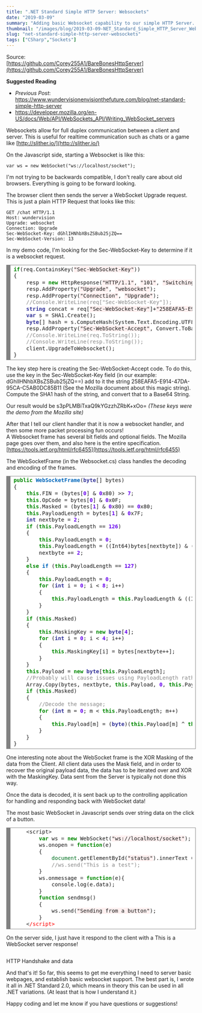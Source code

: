 ```yaml
---
title: ".NET Standard Simple HTTP Server: Websockets"
date: "2019-03-09"
summary: "Adding basic Websocket capability to our simple HTTP Server.."
thumbnail: "/images/blog/2019-03-09-NET_Standard_Simple_HTTP_Server_Websockets.jpg"
slug: "net-standard-simple-http-server-websockets"
tags: ["CSharp","Sockets"]
---
```

Source:  
[https://github.com/Corey255A1/BareBonesHttpServer](https://github.com/Corey255A1/BareBonesHttpServer) 
 
**Suggested Reading**

 * *Previous Post*: https://www.wundervisionenvisionthefuture.com/blog/net-standard-simple-http-server 
 * https://developer.mozilla.org/en-US/docs/Web/API/WebSockets_API/Writing_WebSocket_servers  
 
Websockets allow for full duplex communication between a client and server. This is useful for realtime communication such as chats or a game like [http://slither.io/](http://slither.io/)

On the Javascript side, starting a Websocket is like this:  

    var ws = new WebSocket("ws://localhost/socket");

I'm not trying to be backwards compatible, I don't really care about old browsers. Everything is going to be forward looking.

The browser client then sends the server a WebSocket Upgrade request. This is just a plain HTTP Request that looks like this: 

    GET /chat HTTP/1.1  
    Host: wundervision  
    Upgrade: websocket  
    Connection: Upgrade  
    Sec-WebSocket-Key: dGhlIHNhbXBsZSBub25jZQ==  
    Sec-WebSocket-Version: 13  

In my demo code, I'm looking for the Sec-WebSocket-Key to determine if it is a websocket request. 

<div style="background: #ffffff; overflow:auto;width:auto;border:solid gray;border-width:.1em .1em .1em .8em;padding:.2em .6em;"><pre style="margin: 0; line-height: 125%"><span style="color: #008800; font-weight: bold">if</span>(req.ContainsKey(<span style="background-color: #fff0f0">"Sec-WebSocket-Key"</span>))
{
    resp = <span style="color: #008800; font-weight: bold">new</span> HttpResponse(<span style="background-color: #fff0f0">"HTTP/1.1"</span>, <span style="background-color: #fff0f0">"101"</span>, <span style="background-color: #fff0f0">"Switching Protocols"</span>);
    resp.AddProperty(<span style="background-color: #fff0f0">"Upgrade"</span>, <span style="background-color: #fff0f0">"websocket"</span>);
    resp.AddProperty(<span style="background-color: #fff0f0">"Connection"</span>, <span style="background-color: #fff0f0">"Upgrade"</span>);
    <span style="color: #888888">//Console.WriteLine(req["Sec-WebSocket-Key"]);</span>
    <span style="color: #333399; font-weight: bold">string</span> concat = req[<span style="background-color: #fff0f0">"Sec-WebSocket-Key"</span>]+<span style="background-color: #fff0f0">"258EAFA5-E914-47DA-95CA-C5AB0DC85B11"</span>;
    <span style="color: #333399; font-weight: bold">var</span> s = SHA1.Create();
    <span style="color: #333399; font-weight: bold">byte</span>[] hash = s.ComputeHash(System.Text.Encoding.UTF8.GetBytes(concat));
    resp.AddProperty(<span style="background-color: #fff0f0">"Sec-WebSocket-Accept"</span>, Convert.ToBase64String(hash));
    <span style="color: #888888">//Console.WriteLine(req.ToString());</span>
    <span style="color: #888888">//Console.WriteLine(resp.ToString());</span>
    client.UpgradeToWebsocket();
}
</pre></div>

The key step here is creating the Sec-WebSocket-Accept code. To do this, use the key in the Sec-WebSocket-Key field (in our example: dGhlIHNhbXBsZSBub25jZQ==) add to it the string 258EAFA5-E914-47DA-95CA-C5AB0DC85B11 (See the Mozilla document about this magic string). Compute the SHA1 hash of the string, and convert that to a Base64 String. 

Our result would be s3pPLMBiTxaQ9kYGzzhZRbK+xOo= *(These keys were the demo from the Mozilla site)*  

After that I tell our client handler that it is now a websocket handler, and then some more packet processing fun occurs!  
A Websocket frame has several bit fields and optional fields. The Mozilla page goes over them, and also here is the entire specification. [https://tools.ietf.org/html/rfc6455](https://tools.ietf.org/html/rfc6455)

The WebSocketFrame (in the Websocket.cs) class handles the decoding and encoding of the frames. 

<div style="background: #ffffff; overflow:auto;width:auto;border:solid gray;border-width:.1em .1em .1em .8em;padding:.2em .6em;"><pre style="margin: 0; line-height: 125%"><span style="color: #008800; font-weight: bold">public</span> <span style="color: #0066BB; font-weight: bold">WebSocketFrame</span>(<span style="color: #333399; font-weight: bold">byte</span>[] bytes)
{
    <span style="color: #008800; font-weight: bold">this</span>.FIN = (bytes[<span style="color: #6600EE; font-weight: bold">0</span>] &amp; <span style="color: #6600EE; font-weight: bold">0</span>x80) &gt;&gt; <span style="color: #6600EE; font-weight: bold">7</span>;
    <span style="color: #008800; font-weight: bold">this</span>.OpCode = bytes[<span style="color: #6600EE; font-weight: bold">0</span>] &amp; <span style="color: #6600EE; font-weight: bold">0</span>x0F;
    <span style="color: #008800; font-weight: bold">this</span>.Masked = (bytes[<span style="color: #6600EE; font-weight: bold">1</span>] &amp; <span style="color: #6600EE; font-weight: bold">0</span>x80) == <span style="color: #6600EE; font-weight: bold">0</span>x80;
    <span style="color: #008800; font-weight: bold">this</span>.PayloadLength = bytes[<span style="color: #6600EE; font-weight: bold">1</span>] &amp; <span style="color: #6600EE; font-weight: bold">0</span>x7F;
    <span style="color: #333399; font-weight: bold">int</span> nextbyte = <span style="color: #6600EE; font-weight: bold">2</span>;
    <span style="color: #008800; font-weight: bold">if</span> (<span style="color: #008800; font-weight: bold">this</span>.PayloadLength == <span style="color: #6600EE; font-weight: bold">126</span>)
    {
        <span style="color: #008800; font-weight: bold">this</span>.PayloadLength = <span style="color: #6600EE; font-weight: bold">0</span>;
        <span style="color: #008800; font-weight: bold">this</span>.PayloadLength = ((Int64)bytes[nextbyte]) &amp; ((Int64)bytes[nextbyte + <span style="color: #6600EE; font-weight: bold">1</span>]) &lt;&lt; <span style="color: #6600EE; font-weight: bold">8</span>;
        nextbyte += <span style="color: #6600EE; font-weight: bold">2</span>;
    }
    <span style="color: #008800; font-weight: bold">else</span> <span style="color: #0066BB; font-weight: bold">if</span> (<span style="color: #008800; font-weight: bold">this</span>.PayloadLength == <span style="color: #6600EE; font-weight: bold">127</span>)
    {
        <span style="color: #008800; font-weight: bold">this</span>.PayloadLength = <span style="color: #6600EE; font-weight: bold">0</span>;
        <span style="color: #008800; font-weight: bold">for</span> (<span style="color: #333399; font-weight: bold">int</span> i = <span style="color: #6600EE; font-weight: bold">0</span>; i &lt; <span style="color: #6600EE; font-weight: bold">8</span>; i++)
        {
            <span style="color: #008800; font-weight: bold">this</span>.PayloadLength = <span style="color: #008800; font-weight: bold">this</span>.PayloadLength &amp; ((Int64)bytes[nextbyte++]) &lt;&lt; (<span style="color: #6600EE; font-weight: bold">8</span> * i);
        }
    }
    <span style="color: #008800; font-weight: bold">if</span> (<span style="color: #008800; font-weight: bold">this</span>.Masked)
    {
        <span style="color: #008800; font-weight: bold">this</span>.MaskingKey = <span style="color: #008800; font-weight: bold">new</span> <span style="color: #333399; font-weight: bold">byte</span>[<span style="color: #6600EE; font-weight: bold">4</span>];
        <span style="color: #008800; font-weight: bold">for</span> (<span style="color: #333399; font-weight: bold">int</span> i = <span style="color: #6600EE; font-weight: bold">0</span>; i &lt; <span style="color: #6600EE; font-weight: bold">4</span>; i++)
        {
            <span style="color: #008800; font-weight: bold">this</span>.MaskingKey[i] = bytes[nextbyte++];
        }
    }
    <span style="color: #008800; font-weight: bold">this</span>.Payload = <span style="color: #008800; font-weight: bold">new</span> <span style="color: #333399; font-weight: bold">byte</span>[<span style="color: #008800; font-weight: bold">this</span>.PayloadLength];
    <span style="color: #888888">//Probably will cause issues using PayloadLength rather than just the remaining byte count</span>
    Array.Copy(bytes, nextbyte, <span style="color: #008800; font-weight: bold">this</span>.Payload, <span style="color: #6600EE; font-weight: bold">0</span>, <span style="color: #008800; font-weight: bold">this</span>.PayloadLength);
    <span style="color: #008800; font-weight: bold">if</span> (<span style="color: #008800; font-weight: bold">this</span>.Masked)
    {
        <span style="color: #888888">//Decode the message;</span>
        <span style="color: #008800; font-weight: bold">for</span> (<span style="color: #333399; font-weight: bold">int</span> m = <span style="color: #6600EE; font-weight: bold">0</span>; m &lt; <span style="color: #008800; font-weight: bold">this</span>.PayloadLength; m++)
        {
            <span style="color: #008800; font-weight: bold">this</span>.Payload[m] = (<span style="color: #333399; font-weight: bold">byte</span>)(<span style="color: #008800; font-weight: bold">this</span>.Payload[m] ^ <span style="color: #008800; font-weight: bold">this</span>.MaskingKey[m % <span style="color: #6600EE; font-weight: bold">4</span>]);
        }
    }
}
</pre></div>

One interesting note about the WebSocket frame is the XOR Masking of the data from the Client. All client data uses the Mask field, and in order to recover the original payload data, the data has to be iterated over and XOR with the MaskingKey. Data sent from the Server is typically not done this way.  

Once the data is decoded, it is sent back up to the controlling application for handling and responding back with WebSocket data! 

The most basic WebSocket in Javascript sends over string data on the click of a button. 

<div style="background: #ffffff; overflow:auto;width:auto;border:solid gray;border-width:.1em .1em .1em .8em;padding:.2em .6em;"><pre style="margin: 0; line-height: 125%">    <span style="color: #333333">&lt;</span>script<span style="color: #333333">&gt;</span>
        <span style="color: #008800; font-weight: bold">var</span> ws <span style="color: #333333">=</span> <span style="color: #008800; font-weight: bold">new</span> WebSocket(<span style="background-color: #fff0f0">"ws://localhost/socket"</span>);
        ws.onopen <span style="color: #333333">=</span> <span style="color: #008800; font-weight: bold">function</span>(e)
        {
            <span style="color: #007020">document</span>.getElementById(<span style="background-color: #fff0f0">"status"</span>).innerText <span style="color: #333333">=</span> <span style="background-color: #fff0f0">"Connection Established"</span>
            <span style="color: #888888">//ws.send("This is a test");</span>
        }
        ws.onmessage <span style="color: #333333">=</span> <span style="color: #008800; font-weight: bold">function</span>(e){
            console.log(e.data);
        }
        <span style="color: #008800; font-weight: bold">function</span> sendmsg()
        {
            ws.send(<span style="background-color: #fff0f0">"Sending from a button"</span>);
        }
    <span style="color: #333333">&lt;</span><span style="color: #FF0000; background-color: #FFFFFF">/script&gt;</span>
</pre></div>

On the server side, I just have it respond to the client with a This is a WebSocket server response!

<p class="blog-img center lg">
    <img src="/images/blog/websocket_request.jpg" alt="">
    <div class="center">HTTP Handshake and data</div>
</p>

And that's it! So far, this seems to get me everything I need to server basic webpages, and establish basic websocket support. The best part is, I wrote it all in .NET Standard 2.0, which means in theory this can be used in all .NET variations. (At least that is how I understand it.)

Happy coding and let me know if you have questions or suggestions!